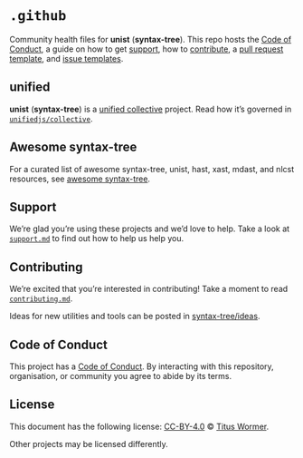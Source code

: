# `.github`

Community health files for **unist** (**syntax-tree**).
This repo hosts the [Code of Conduct][coc], a guide on how to get [support][],
how to [contribute][], a [pull request template][pr], and [issue
templates][issue].

## unified

**unist** (**syntax-tree**) is a [unified collective][unified] project.
Read how it’s governed in [`unifiedjs/collective`][collective].

## Awesome syntax-tree

For a curated list of awesome syntax-tree, unist, hast, xast, mdast, and nlcst
resources, see [awesome syntax-tree][awesome].

## Support

We’re glad you’re using these projects and we’d love to help.
Take a look at [`support.md`][support] to find out how to help us help you.

## Contributing

We’re excited that you’re interested in contributing!
Take a moment to read [`contributing.md`][contribute].

Ideas for new utilities and tools can be posted in [syntax-tree/ideas][ideas].

## Code of Conduct

This project has a [Code of Conduct][coc].
By interacting with this repository, organisation, or community you agree to
abide by its terms.

## License

This document has the following license:
[CC-BY-4.0][license] © [Titus Wormer][author].

Other projects may be licensed differently.

<!-- Definitions -->

[license]: https://creativecommons.org/licenses/by/4.0/

[author]: http://wooorm.com

[coc]: code-of-conduct.md

[contribute]: contributing.md

[support]: support.md

[awesome]: https://github.com/syntax-tree/awesome-syntax-tree

[ideas]: https://github.com/syntax-tree/ideas

[pr]: .github/pull-request-template.md

[issue]: .github/ISSUE_TEMPLATE

[unified]: https://github.com/unifiedjs

[collective]: https://github.com/unifiedjs/collective
